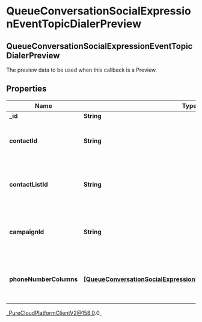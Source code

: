 # QueueConversationSocialExpressionEventTopicDialerPreview

## QueueConversationSocialExpressionEventTopicDialerPreview
The preview data to be used when this callback is a Preview.

## Properties

|Name | Type | Description | Notes|
|------------ | ------------- | ------------- | -------------|
| **_id** | **String** |  | [optional] |
| **contactId** | **String** | The contact associated with this preview data pop | [optional] |
| **contactListId** | **String** | The contactList associated with this preview data pop. | [optional] |
| **campaignId** | **String** | The campaignId associated with this preview data pop. | [optional] |
| **phoneNumberColumns** | [**[QueueConversationSocialExpressionEventTopicPhoneNumberColumn]**](QueueConversationSocialExpressionEventTopicPhoneNumberColumn) | The phone number columns associated with this campaign | [optional] |



_PureCloudPlatformClientV2@158.0.0_
